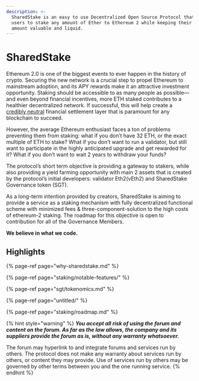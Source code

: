 ```yaml
---
description: >-
  SharedStake is an easy to use Decentralized Open Source Protocol that allows
  users to stake any amount of Ether to Ethereum 2 while keeping their staked
  amount valuable and liquid.
---
```


# SharedStake

Ethereum 2.0 is one of the biggest events to ever happen in the history of crypto. Securing the new network is a crucial step to propel Ethereum to mainstream adoption, and its APY rewards make it an attractive investment opportunity. Staking should be accessible to as many people as possible— and even beyond financial incentives, more ETH staked contributes to a healthier decentralized network. If successful, this will help create a [credibly neutral](https://nakamoto.com/credible-neutrality/) financial settlement layer that is paramount for any blockchain to succeed. 

However, the average Ethereum enthusiast faces a ton of problems preventing them from staking: what if you don’t have 32 ETH, or the exact multiple of ETH to stake? What if you don’t want to run a validator, but still want to participate in the highly anticipated upgrade and get rewarded for it? What if you don’t want to wait 2 years to withdraw your funds?

The protocol’s short term objective is providing a gateway to stakers, while also providing a yield farming opportunity with main 2 assets that is created by the protocol’s initial developers: validator Eth2\(vEth2\) and SharedStake Governance token \(SGT\).

As a long-term intention provided by creators, SharedStake is aiming to provide a service as a staking mechanism with fully decentralized functional scheme with minimized fees & three-component-solution to the high costs of ethereum-2 staking. The roadmap for this objective is open to contribution for all of the Governance Members.

**We believe in what we code.**

## **Highlights**

{% page-ref page="why-sharedstake.md" %}

{% page-ref page="staking/notable-features/" %}

{% page-ref page="sgt/tokenomics.md" %}

{% page-ref page="untitled/" %}

{% page-ref page="staking/roadmap.md" %}

{% hint style="warning" %}
_**You accept all risk of using the forum and content on the forum. As far as the law allows, the company and its suppliers provide the forum as is, without any warranty whatsoever.**_

The forum may hyperlink to and integrate forums and services run by others. The protocol does not make any warranty about services run by others, or content they may provide. Use of services run by others may be governed by other terms between you and the one running service.
{% endhint %}

